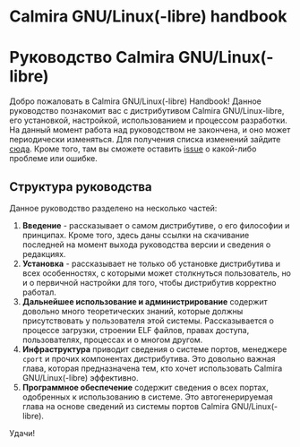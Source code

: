 # Calmira GNU/Linux(-libre) handbook

# Руководство Calmira GNU/Linux(-libre)

Добро пожаловать в Calmira GNU/Linux(-libre) Handbook! Данное руководство
познакомит вас с дистрибутивом Calmira GNU/Linux-libre, его установкой,
настройкой, использованием и процессом разработки. На данный момент работа над
руководством не закончена, и оно может периодически изменяться. Для получения
списка изменений зайдите [сюда](https://github.com/CalmiraLinux/handbook). Кроме
того, там вы сможете оставить
[issue](https://github.com/CalmiraLinux/handbook/issues/new) о какой-либо
проблеме или ошибке.

## Структура руководства

Данное руководство разделено на несколько частей:

1. **Введение** - рассказывает о сам*о*м дистрибутиве, о его философии и
   принципах. Кроме того, здесь даны ссылки на скачивание последней на момент
   выхода руководства версии и сведения о редакциях.
2. **Установка** - рассказывает не только об установке дистрибутива и всех
   особенностях, с которыми может столкнуться пользователь, но и о первичной
   настройки для того, чтобы дистрибутив корректно работал.
3. **Дальнейшее использование и администрирование** содержит довольно много
   теоретических знаний, которые должны присутствовать у пользователя этой
   системы. Рассказывается о процессе загрузки, строении ELF файлов, правах
   доступа, пользователях, процессах и о многом другом.
4. **Инфраструктура** приводит сведения о системе портов, менеджере `cport` и
   прочих компонентах дистрибутива. Это довольно важная глава, которая
   предназначена тем, кто хочет использовать Calmira GNU/Linux(-libre)
   эффективно.
5. **Программное обеспечение** содержит сведения о всех портах, одобренных к
   использованию в системе. Это автогенерируемая глава на основе сведений из
   системы портов Calmira GNU/Linux(-libre).

Удачи!
